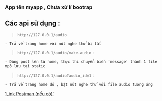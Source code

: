 ### App tên myapp , Chưa xử lí bootrap


## Các api sử dụng :

> `http://127.0.0.1/audio` 

    - Trả về trang home với nút nghe thử bị tắt

> `http://127.0.0.1/audio/make-audio` : 

    - Dùng post lên từ home, thực thi chuyển biến 'message' thành 1 file mp3 lưu tại static

> `http://127.0.0.1/audio?audio_id=1`  : 
    
    - Trả về trang home đó , bật nút nghe thử với file audio tương ứng

['Link Postman (nếu có)']() 

